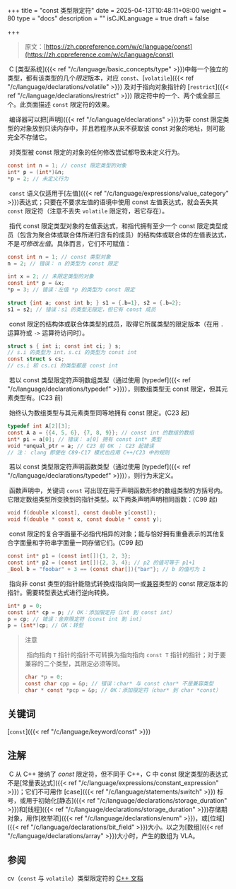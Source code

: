 +++
title = "const 类型限定符"
date = 2025-04-13T10:48:11+08:00
weight = 80
type = "docs"
description = ""
isCJKLanguage = true
draft = false

+++

> 原文：[https://zh.cppreference.com/w/c/language/const](https://zh.cppreference.com/w/c/language/const)

​	C [类型系统]({{< ref "/c/language/basic_concepts/type" >}})中每一个独立的类型，都有该类型的几个*限定*版本，对应 `const`、[`volatile`]({{< ref "/c/language/declarations/volatile" >}}) 及对于指向对象指针的 [`restrict`]({{< ref "/c/language/declarations/restrict" >}}) 限定符中的一个、两个或全部三个。此页面描述 `const` 限定符的效果。

​	编译器可以把[声明]({{< ref "/c/language/declarations" >}})为带 const 限定类型的对象放到只读内存中，并且若程序从来不获取该 const 对象的地址，则可能完全不存储它。

​	对类型被 const 限定的对象的任何修改尝试都导致未定义行为。

```c
const int n = 1; // const 限定类型的对象
int* p = (int*)&n;
*p = 2; // 未定义行为
```

​	`const` 语义仅适用于[左值]({{< ref "/c/language/expressions/value_category" >}})表达式；只要在不要求左值的语境中使用 const 左值表达式，就会丢失其 `const` 限定符（注意不丢失 `volatile` 限定符，若它存在）。

​	指代 const 限定类型对象的左值表达式，和指代拥有至少一个 const 限定类型成员（包含为聚合体或联合体所递归含有的成员）的结构体或联合体的左值表达式，不是*可修改左值*。具体而言，它们不可赋值：

```c
const int n = 1; // const 类型对象
n = 2; // 错误： n 的类型为 const 限定
 
int x = 2; // 未限定类型的对象
const int* p = &x;
*p = 3; // 错误：左值 *p 的类型为 const 限定
 
struct {int a; const int b; } s1 = {.b=1}, s2 = {.b=2};
s1 = s2; // 错误：s1 的类型无限定，但它有 const 成员
```

​	const 限定的结构体或联合体类型的成员，取得它所属类型的限定版本（在用 `.` 运算符或 `->` 运算符访问时）。

```c
struct s { int i; const int ci; } s;
// s.i 的类型为 int，s.ci 的类型为 const int
const struct s cs;
// cs.i 和 cs.ci 的类型都是 const int
```

​	若以 const 类型限定符声明数组类型（通过使用 [typedef]({{< ref "/c/language/declarations/typedef" >}})），则数组类型无 const 限定，但其元素类型有。(C23 前)

​	始终认为数组类型与其元素类型同等地拥有 const 限定。(C23 起)


```c
typedef int A[2][3];
const A a = {{4, 5, 6}, {7, 8, 9}}; // const int 的数组的数组
int* pi = a[0]; // 错误： a[0] 拥有 const int* 类型
void *unqual_ptr = a; // C23 前 OK ； C23 起错误
// 注： clang 即使在 C89-C17 模式也应用 C++/C23 中的规则
```

​	若以 const 类型限定符声明函数类型（通过使用 [typedef]({{< ref "/c/language/declarations/typedef" >}})），则行为未定义。

​	函数声明中，关键词 `const` 可出现在用于声明函数形参的数组类型的方括号内。它限定数组类型所变换到的指针类型。以下两条声明声明相同函数：(C99 起)

```c
void f(double x[const], const double y[const]);
void f(double * const x, const double * const y);
```

​	const 限定的复合字面量不必指代相异的对象；能与恰好拥有重叠表示的其他复合字面量和字符串字面量一同存储它们。(C99 起)

```c
const int* p1 = (const int[]){1, 2, 3};
const int* p2 = (const int[]){2, 3, 4}; // p2 的值可等于 p1+1
_Bool b = "foobar" + 3 == (const char[]){"bar"}; // b 的值可为 1
```

​	指向非 const 类型的指针能隐式转换成指向同一或[兼容](https://zh.cppreference.com/w/c/language/compatible_type)类型的 const 限定版本的指针。需要转型表达式进行逆向转换。

```c
int* p = 0;
const int* cp = p; // OK：添加限定符（int 到 const int）
p = cp; // 错误：舍弃限定符（const int 到 int）
p = (int*)cp; // OK：转型
```

> 注意
>
> ​	指向指向 `T` 指针的指针不可转换为指向指向 `const T` 指针的指针；对于要兼容的二个类型，其限定必须等同。
>
> ```c
> char *p = 0;
> const char cpp = &p; // 错误：char* 与 const char* 不是兼容类型
> char * const *pcp = &p; // OK：添加限定符（char* 到 char *const）
> ```
>

## 关键词

[`const`]({{< ref "/c/language/keyword/const" >}})

## 注解

​	C 从 C++ 接纳了 *const* 限定符，但不同于 C++，C 中 const 限定类型的表达式不是[常量表达式]({{< ref "/c/language/expressions/constant_expression" >}})；它们不可用作 [case]({{< ref "/c/language/statements/switch" >}}) 标号，或用于初始化[静态]({{< ref "/c/language/declarations/storage_duration" >}})和[线程]({{< ref "/c/language/declarations/storage_duration" >}})存储期对象，用作[枚举项]({{< ref "/c/language/declarations/enum" >}})，或[位域]({{< ref "/c/language/declarations/bit_field" >}})大小。以之为[数组]({{< ref "/c/language/declarations/array" >}})大小时，产生的数组为 VLA。

## 参阅

cv（`const` 与 `volatile`）类型限定符的 [C++ 文档](https://zh.cppreference.com/w/cpp/language/cv)
